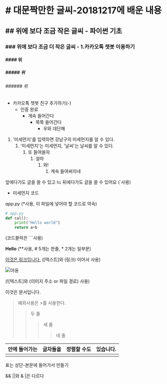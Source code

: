 # # 대문짝만한 글씨-20181217에 배운 내용

## ## 위에 보다 조금 작은 글씨 - 파이썬 기초

### ### 위에 보다 조금 더 작은 글씨 - 1.카카오톡 챗봇 이용하기

#### #### 위

##### ##### 위

###### ###### 위

- 카카오톡 챗봇 친구 추가하기(-)
  - 인증 완료
    - 계속 들어간다
      - 쭉쭉 들어간다
        - 우와 데단해

1. '미세먼지'를 입력하면 강남구의 미세먼지를 알 수 있다.
   1. '미세먼지'는 미세먼지, '날씨'는 날씨를 알 수 있다.
      1. 또 들여쓸자
         1. 설마
            1. 와!
               1. 계속 들여써지네

앞에다가도 글을 쓸 수 있고 `hi` 뒤에다가도 글을 쓸 수 있어요 (`사용)

- 미세먼지 코드

*app.py* (*사용, 이 파일에 넣어야 할 코드로 약속)

```python
# app.py
def cal():
    print("Hello world")
    return a+b
```

(코드블럭은 ```사용)



**Hello** (**사용, # 5개는 한줄, *  2개는 일부분)

[이것은 링크입니다.](https://www.naver.com) ([텍스트]와 (링크) 이어서 사용)

![야옹](http://kstatic.inven.co.kr/upload/2018/08/28/bbs/i14425891481.jpg)

(![텍스트]와 (이미지 주소 or 파일 경로) 사용)



이것은 문서입니다.

> 예외사용은 >를 사용한다.
>
> > 두 줄
> >
> > > 세 줄
> > >
> > > > 네 줄



| 안에 들어가는 | 글자들을 | 정렬할 수도 | 있습니다. |
| :-----------: | -------: | ----------- | :-------: |
|               |          |             |           |

표는 상단-본문에 들어가서 만들기



&& ||와 & |은 다르다

